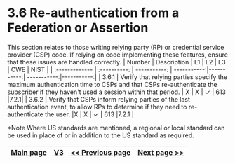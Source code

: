 # 3.6 Re-authentication from a Federation or Assertion

This section relates to those writing relying party (RP) or credential service provider (CSP) code. If relying on code implementing these features, ensure that these issues are handled correctly.
| Number       | Description     | L1    		| L2         | L3 		   | CWE		| NIST		 |
| :------------- | :----------: | -----------: | -----------:|-----------:| -----------:|-----------:|
| 3.6.1 | Verify that relying parties specify the maximum authentication time to CSPs and that CSPs re-authenticate the subscriber if they haven't used a session within that period. | X	 | X   | ✓   | 613 |7.2.1|
| 3.6.2 | Verify that CSPs inform relying parties of the last authentication event, to allow RPs to determine if they need to re-authenticate the user. |X   | X   | ✓   | 613 |7.2.1  |


*Note
Where US standards are mentioned, a regional or local standard can be used in place of or in addition to the US standard as required.

[Main page](../README.md) | [V3](README.md) | [<< Previous page](v3.5_Token-based_Session_Management.md) |  [Next page >>](v3.7_Defences_Against_Session_Management_Exploits.md)
| --- | --- | --- | --- |
